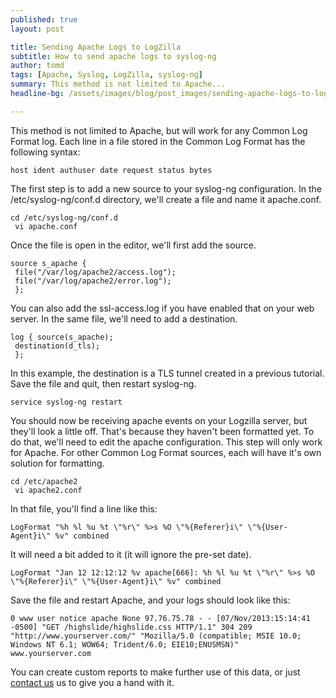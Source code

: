 ```yaml
---
published: true
layout: post

title: Sending Apache Logs to LogZilla
subtitle: How to send apache logs to syslog-ng
author: tomd
tags: [Apache, Syslog, LogZilla, syslog-ng]
summary: This method is not limited to Apache...
headline-bg: /assets/images/blog/post_images/sending-apache-logs-to-logzilla/apache-chopper.jpg

---
```


This method is not limited to Apache, but will work for any Common Log Format log. Each line in a file stored in the Common Log Format has the following syntax:

	host ident authuser date request status bytes

The first step is to add a new source to your syslog-ng configuration. In the /etc/syslog-ng/conf.d directory, we'll create a file and name it apache.conf.


	cd /etc/syslog-ng/conf.d 
	 vi apache.conf


Once the file is open in the editor, we'll first add the source.

	source s_apache {
	 file("/var/log/apache2/access.log");
	 file("/var/log/apache2/error.log");
	 };
 
You can also add the ssl-access.log if you have enabled that on your web server. In the same file, we'll need to add a destination.

	log { source(s_apache);
	 destination(d_tls);
	 };

In this example, the destination is a TLS tunnel created in a previous tutorial. Save the file and quit, then restart syslog-ng.


	service syslog-ng restart

You should now be receiving apache events on your Logzilla server, but they'll look a little off. That's because they haven't been formatted yet. To do that, we'll need to edit the apache configuration.  This step will only work for Apache.  For other Common Log Format sources, each will have it's own solution for formatting.


	cd /etc/apache2
	 vi apache2.conf


In that file, you'll find a line like this:


	LogFormat "%h %l %u %t \"%r\" %>s %O \"%{Referer}i\" \"%{User-Agent}i\" %v" combined

It will need a bit added to it (it will ignore the pre-set date).


	LogFormat "Jan 12 12:12:12 %v apache[666]: %h %l %u %t \"%r\" %>s %O \"%{Referer}i\" \"%{User-Agent}i\" %v" combined

Save the file and restart Apache, and your logs should look like this:


	0 www user notice apache None 97.76.75.78 - - [07/Nov/2013:15:14:41 -0500] "GET /highslide/highslide.css HTTP/1.1" 304 209 
	"http://www.yourserver.com/" "Mozilla/5.0 (compatible; MSIE 10.0; Windows NT 6.1; WOW64; Trident/6.0; EIE10;ENUSMSN)" 
	www.yourserver.com

You can create custom reports to make further use of this data, or just [contact us](/contact.html) us to give you a hand with it.
